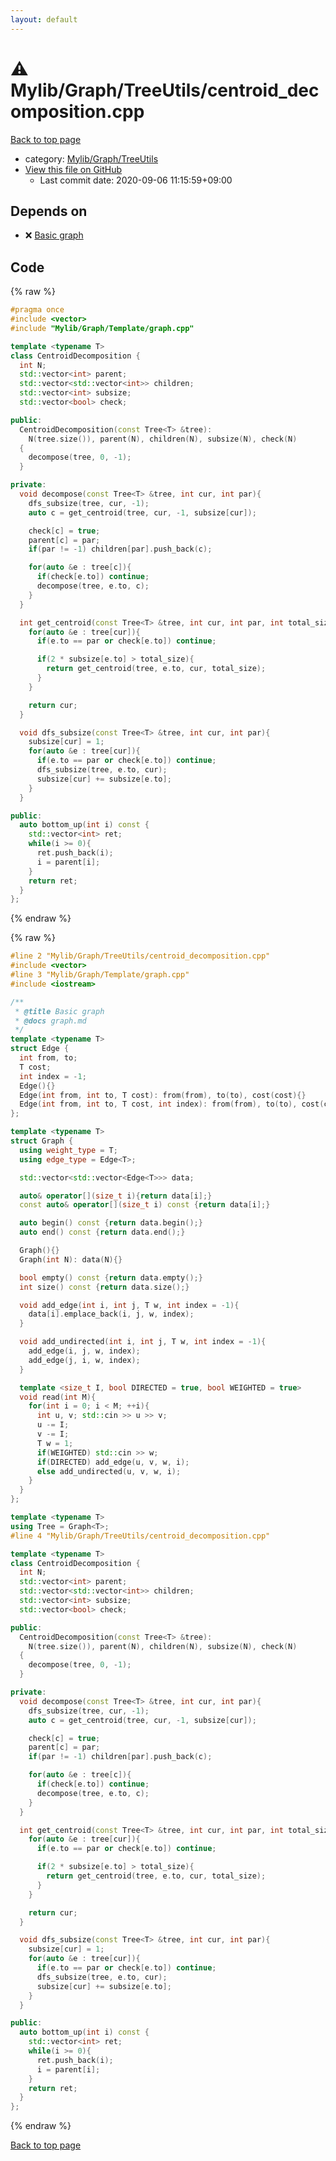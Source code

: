 ```yaml
---
layout: default
---
```


<!-- mathjax config similar to math.stackexchange -->
<script type="text/javascript" async
  src="https://cdnjs.cloudflare.com/ajax/libs/mathjax/2.7.5/MathJax.js?config=TeX-MML-AM_CHTML">
</script>
<script type="text/x-mathjax-config">
  MathJax.Hub.Config({
    TeX: { equationNumbers: { autoNumber: "AMS" }},
    tex2jax: {
      inlineMath: [ ['$','$'] ],
      processEscapes: true
    },
    "HTML-CSS": { matchFontHeight: false },
    displayAlign: "left",
    displayIndent: "2em"
  });
</script>

<script type="text/javascript" src="https://cdnjs.cloudflare.com/ajax/libs/jquery/3.4.1/jquery.min.js"></script>
<script src="https://cdn.jsdelivr.net/npm/jquery-balloon-js@1.1.2/jquery.balloon.min.js" integrity="sha256-ZEYs9VrgAeNuPvs15E39OsyOJaIkXEEt10fzxJ20+2I=" crossorigin="anonymous"></script>
<script type="text/javascript" src="../../../../assets/js/copy-button.js"></script>
<link rel="stylesheet" href="../../../../assets/css/copy-button.css" />


# :warning: Mylib/Graph/TreeUtils/centroid_decomposition.cpp

<a href="../../../../index.html">Back to top page</a>

* category: <a href="../../../../index.html#a41ea9974466d4f509bcbf59f2ee921e">Mylib/Graph/TreeUtils</a>
* <a href="{{ site.github.repository_url }}/blob/master/Mylib/Graph/TreeUtils/centroid_decomposition.cpp">View this file on GitHub</a>
    - Last commit date: 2020-09-06 11:15:59+09:00




## Depends on

* :x: <a href="../Template/graph.cpp.html">Basic graph</a>


## Code

<a id="unbundled"></a>
{% raw %}
```cpp
#pragma once
#include <vector>
#include "Mylib/Graph/Template/graph.cpp"

template <typename T>
class CentroidDecomposition {
  int N;
  std::vector<int> parent;
  std::vector<std::vector<int>> children;
  std::vector<int> subsize;
  std::vector<bool> check;

public:
  CentroidDecomposition(const Tree<T> &tree):
    N(tree.size()), parent(N), children(N), subsize(N), check(N)
  {
    decompose(tree, 0, -1);
  }

private:
  void decompose(const Tree<T> &tree, int cur, int par){
    dfs_subsize(tree, cur, -1);
    auto c = get_centroid(tree, cur, -1, subsize[cur]);

    check[c] = true;
    parent[c] = par;
    if(par != -1) children[par].push_back(c);

    for(auto &e : tree[c]){
      if(check[e.to]) continue;
      decompose(tree, e.to, c);
    }
  }

  int get_centroid(const Tree<T> &tree, int cur, int par, int total_size){
    for(auto &e : tree[cur]){
      if(e.to == par or check[e.to]) continue;

      if(2 * subsize[e.to] > total_size){
        return get_centroid(tree, e.to, cur, total_size);
      }
    }

    return cur;
  }

  void dfs_subsize(const Tree<T> &tree, int cur, int par){
    subsize[cur] = 1;
    for(auto &e : tree[cur]){
      if(e.to == par or check[e.to]) continue;
      dfs_subsize(tree, e.to, cur);
      subsize[cur] += subsize[e.to];
    }
  }

public:
  auto bottom_up(int i) const {
    std::vector<int> ret;
    while(i >= 0){
      ret.push_back(i);
      i = parent[i];
    }
    return ret;
  }
};

```
{% endraw %}

<a id="bundled"></a>
{% raw %}
```cpp
#line 2 "Mylib/Graph/TreeUtils/centroid_decomposition.cpp"
#include <vector>
#line 3 "Mylib/Graph/Template/graph.cpp"
#include <iostream>

/**
 * @title Basic graph
 * @docs graph.md
 */
template <typename T>
struct Edge {
  int from, to;
  T cost;
  int index = -1;
  Edge(){}
  Edge(int from, int to, T cost): from(from), to(to), cost(cost){}
  Edge(int from, int to, T cost, int index): from(from), to(to), cost(cost), index(index){}
};

template <typename T>
struct Graph {
  using weight_type = T;
  using edge_type = Edge<T>;

  std::vector<std::vector<Edge<T>>> data;

  auto& operator[](size_t i){return data[i];}
  const auto& operator[](size_t i) const {return data[i];}

  auto begin() const {return data.begin();}
  auto end() const {return data.end();}

  Graph(){}
  Graph(int N): data(N){}

  bool empty() const {return data.empty();}
  int size() const {return data.size();}

  void add_edge(int i, int j, T w, int index = -1){
    data[i].emplace_back(i, j, w, index);
  }

  void add_undirected(int i, int j, T w, int index = -1){
    add_edge(i, j, w, index);
    add_edge(j, i, w, index);
  }

  template <size_t I, bool DIRECTED = true, bool WEIGHTED = true>
  void read(int M){
    for(int i = 0; i < M; ++i){
      int u, v; std::cin >> u >> v;
      u -= I;
      v -= I;
      T w = 1;
      if(WEIGHTED) std::cin >> w;
      if(DIRECTED) add_edge(u, v, w, i);
      else add_undirected(u, v, w, i);
    }
  }
};

template <typename T>
using Tree = Graph<T>;
#line 4 "Mylib/Graph/TreeUtils/centroid_decomposition.cpp"

template <typename T>
class CentroidDecomposition {
  int N;
  std::vector<int> parent;
  std::vector<std::vector<int>> children;
  std::vector<int> subsize;
  std::vector<bool> check;

public:
  CentroidDecomposition(const Tree<T> &tree):
    N(tree.size()), parent(N), children(N), subsize(N), check(N)
  {
    decompose(tree, 0, -1);
  }

private:
  void decompose(const Tree<T> &tree, int cur, int par){
    dfs_subsize(tree, cur, -1);
    auto c = get_centroid(tree, cur, -1, subsize[cur]);

    check[c] = true;
    parent[c] = par;
    if(par != -1) children[par].push_back(c);

    for(auto &e : tree[c]){
      if(check[e.to]) continue;
      decompose(tree, e.to, c);
    }
  }

  int get_centroid(const Tree<T> &tree, int cur, int par, int total_size){
    for(auto &e : tree[cur]){
      if(e.to == par or check[e.to]) continue;

      if(2 * subsize[e.to] > total_size){
        return get_centroid(tree, e.to, cur, total_size);
      }
    }

    return cur;
  }

  void dfs_subsize(const Tree<T> &tree, int cur, int par){
    subsize[cur] = 1;
    for(auto &e : tree[cur]){
      if(e.to == par or check[e.to]) continue;
      dfs_subsize(tree, e.to, cur);
      subsize[cur] += subsize[e.to];
    }
  }

public:
  auto bottom_up(int i) const {
    std::vector<int> ret;
    while(i >= 0){
      ret.push_back(i);
      i = parent[i];
    }
    return ret;
  }
};

```
{% endraw %}

<a href="../../../../index.html">Back to top page</a>

